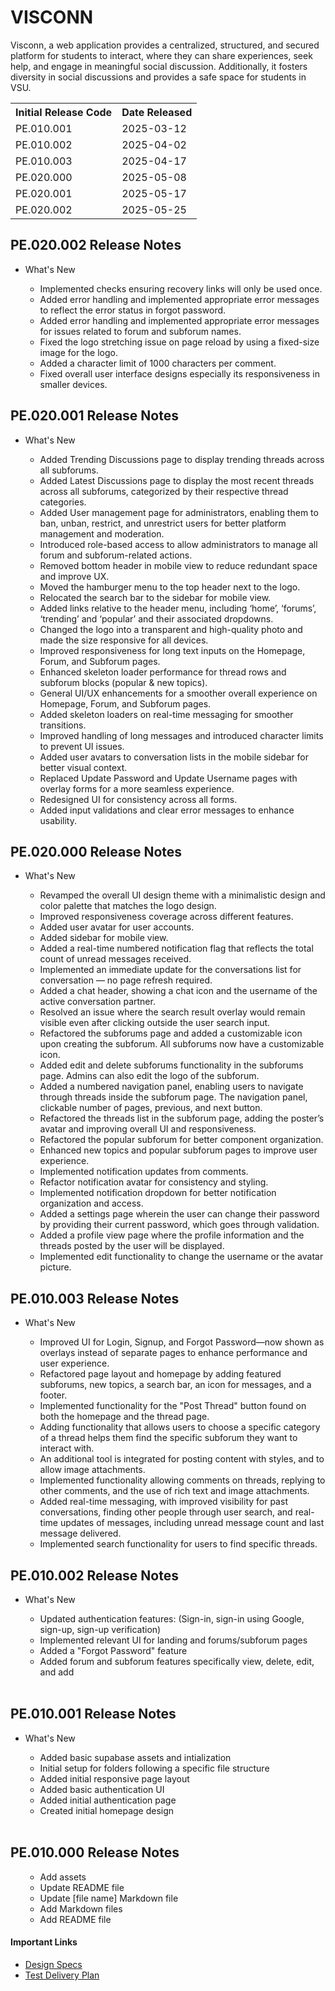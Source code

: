 <h1> VISCONN</h1>
<p> Visconn, a web application provides a centralized, structured, and secured platform for students to interact, where they can share experiences, seek help, and engage in meaningful social discussion. Additionally, it fosters diversity in social discussions and provides a safe space for students in VSU.
</p>
<table> 
  <tr>
    <th>
      Initial Release Code
    </th>
    <th>
      Date Released
    </th>
  </tr>
  <tr>
    <td> PE.010.001 </td>
    <td> 2025-03-12</td>
  </tr>
  <tr>
    <td> PE.010.002 </td>
    <td> 2025-04-02</td>
  </tr>
  <tr>
    <td> PE.010.003 </td>
    <td> 2025-04-17</td>
  </tr>
    <tr>
    <td> PE.020.000 </td>
    <td> 2025-05-08</td>
  </tr>
  </tr>
    <tr>
    <td> PE.020.001 </td>
    <td> 2025-05-17</td>
  </tr>
  </tr>
    <tr>
    <td> PE.020.002 </td>
    <td> 2025-05-25</td>
  </tr>
</table>
<h2> PE.020.002 Release Notes </h2>
<ul>
  <li> What's New </li>
  <ul>
    <li> Implemented checks ensuring recovery links will only be used once.</li>
    <li> Added error handling and implemented appropriate error messages to reflect the error status in forgot password.</li>
    <li> Added error handling and implemented appropriate error messages for issues related to forum and subforum names.</li>
    <li> Fixed the logo stretching issue on page reload by using a fixed-size image for the logo. </li>
    <li> Added a character limit of 1000 characters per comment.</li>
    <li> Fixed overall user interface designs especially its responsiveness in smaller devices.</li>
  </ul>
</ul>
<h2> PE.020.001 Release Notes </h2>
<ul>
  <li> What's New </li>
  <ul>
    <li> Added Trending Discussions page to display trending threads across all subforums.  </li>
    <li> Added Latest Discussions page to display the most recent threads across all subforums, categorized by their respective thread categories.</li>
    <li> Added User management page for administrators, enabling them to ban, unban, restrict, and unrestrict users for better platform management and moderation. </li>
    <li> Introduced role-based access to allow administrators to manage all forum and subforum-related actions.</li>
    <li> Removed bottom header in mobile view to reduce redundant space and improve UX.  </li>
    <li> Moved the hamburger menu to the top header next to the logo.</li>
    <li> Relocated the search bar to the sidebar for mobile view.</li>
    <li> Added links relative to the header menu, including ‘home’, ‘forums’, ‘trending’ and ‘popular’ and their associated dropdowns.</li>
    <li> Changed the logo into a transparent and high-quality photo and made the size responsive for all devices. </li>
    <li> Improved responsiveness for long text inputs on the Homepage, Forum, and Subforum pages.</li>
    <li> Enhanced skeleton loader performance for thread rows and subforum blocks (popular & new topics).</li>
    <li> General UI/UX enhancements for a smoother overall experience on Homepage, Forum, and Subforum pages.</li>
    <li> Added skeleton loaders on real-time messaging for smoother transitions.</li>
    <li> Improved handling of long messages and introduced character limits to prevent UI issues.</li>
    <li> Added user avatars to conversation lists in the mobile sidebar for better visual context.</li>
    <li> Replaced Update Password and Update Username pages with overlay forms for a more seamless experience.</li>
    <li> Redesigned UI for consistency across all forms.</li>
    <li> Added input validations and clear error messages to enhance usability.</li> 
  </ul>
</ul>
<h2> PE.020.000 Release Notes </h2>
<ul>
  <li> What's New </li>
  <ul>
    <li> Revamped the overall UI design theme with a minimalistic design and color palette that matches the logo design.  </li>
    <li> Improved responsiveness coverage across different features.</li>
    <li> Added user avatar for user accounts.</li>
    <li> Added sidebar for mobile view.</li>
    <li> Added a real-time numbered notification flag that reflects the total count of unread messages received.</li>
    <li> Implemented an immediate update for the conversations list for conversation — no page refresh required.</li>
    <li> Added a chat header, showing a chat icon and the username of the active conversation partner.</li>
    <li> Resolved an issue where the search result overlay would remain visible even after clicking outside the user search input.</li>
    <li> Refactored the subforums page and added a customizable icon upon creating the subforum. All subforums now have a customizable icon.</li>
    <li> Added edit and delete subforums functionality in the subforums page. Admins can also edit the logo of the subforum.</li>
    <li> Added a numbered navigation panel, enabling users to navigate through threads inside the subforum page. The navigation panel, clickable number of pages, previous, and next button.</li>
    <li> Refactored the threads list in the subforum page, adding the poster’s avatar and improving overall UI and responsiveness.</li>
    <li> Refactored the popular subforum for better component organization.</li>
    <li> Enhanced new topics and popular subforum pages to improve user experience.</li>
    <li> Implemented notification updates from comments.</li>
    <li> Refactor notification avatar for consistency and styling.</li>
    <li> Implemented notification dropdown for better notification organization and access.</li>
    <li> Added a settings page wherein the user can change their password by providing their current password, which goes through validation.</li>
    <li> Added a profile view page where the profile information and the threads posted by the user will be displayed.</li>
    <li> Implemented edit functionality to change the username or the avatar picture.</li>     
  </ul>
</ul>

<h2> PE.010.003 Release Notes </h2>
<ul>
  <li> What's New </li>
  <ul>
    <li> Improved UI for Login, Signup, and Forgot Password—now shown as overlays instead of separate pages to enhance performance and user experience. </li>
    <li> Refactored page layout and homepage by adding featured subforums, new topics, a search bar, an icon for messages, and a footer.</li>
    <li> Implemented functionality for the "Post Thread" button found on both the homepage and the thread page.</li>
    <li> Adding functionality that allows users to choose a specific category of a thread helps them find the specific subforum they want to interact with. </li>
    <li> An additional tool is integrated for posting content with styles, and to allow image attachments. </li>
    <li> Implemented functionality allowing comments on threads, replying to other comments, and the use of rich text and image attachments. </li>
    <li> Added real-time messaging, with improved visibility for past conversations, finding other people through user search, and real-time updates of messages, including unread message count and last message delivered.</li>
    <li> Implemented search functionality for users to find specific threads. </li> 
  </ul>
</ul>
  
<h2> PE.010.002 Release Notes </h2>
<ul>
  <li> What's New </li>
  <ul>
    <li> Updated authentication features: (Sign-in, sign-in using Google, sign-up, sign-up verification) </li>
    <li> Implemented relevant UI for landing and forums/subforum pages</li>
    <li> Added a "Forgot Password" feature</li>
    <li> Added forum and subforum features specifically view, delete, edit, and add </li><br>
  </ul>
</ul>


<h2> PE.010.001 Release Notes </h2>
<ul>
  <li> What's New </li>
  <ul>
    <li> Added basic supabase assets and intialization </li>
    <li> Initial setup for folders following a specific file structure </li>
    <li> Added initial responsive page layout </li>
    <li> Added basic authentication UI </l1>
    <li> Added initial authentication page </li>
    <li> Created initial homepage design </li><br>
  </ul>
</ul>
  
<h2> PE.010.000 Release Notes </h2>
<ul>
  <ul>
      <li> Add assets </li>
      <li> Update README file </li>
      <li> Update [file name] Markdown file</li>
      <li> Add Markdown files </li>
      <li> Add README file </li>
  </ul>
</ul>

<h4> Important Links </h4>
<ul>
  <li>
    <a href="https://github.com/Davidty143/purple-eclipsee"> Design Specs</a>
  </li>
  <li>
    <a href="https://docs.google.com/spreadsheets/d/1C_XEjcFJBfkdAquBEh0fCGirg_hJkguRJjJDEGaHDsE/edit?usp=sharing"> Test Delivery Plan</a>
  </li>
</ul>
